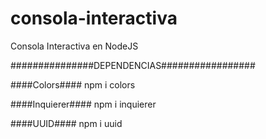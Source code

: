 # consola-interactiva
Consola Interactiva en NodeJS

###############DEPENDENCIAS#################

####Colors####
npm i colors

####Inquierer####
npm i inquierer

####UUID####
npm i uuid
